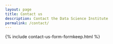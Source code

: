 ```yaml
---
layout: page
title: Contact us
description: Contact the Data Science Institute
permalink: /contact/
---
```


{% include contact-us-form-formkeep.html %}
